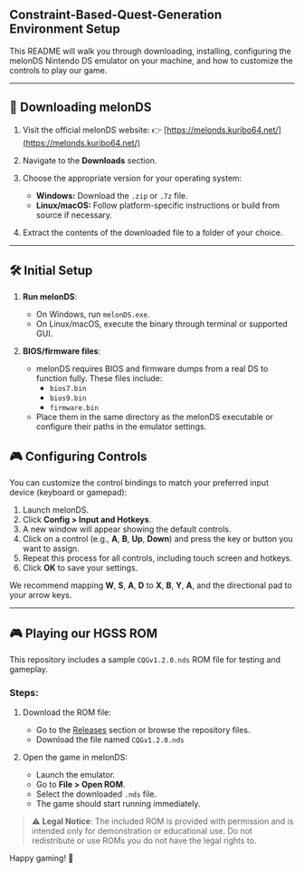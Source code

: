 ## Constraint-Based-Quest-Generation Environment Setup

This README will walk you through downloading, installing, configuring the melonDS Nintendo DS emulator on your machine, and how to customize the controls to play our game.

---

## 💾 Downloading melonDS

1. Visit the official melonDS website:
   👉 [https://melonds.kuribo64.net/](https://melonds.kuribo64.net/)

2. Navigate to the **Downloads** section.

3. Choose the appropriate version for your operating system:
   - **Windows:** Download the `.zip` or `.7z` file.
   - **Linux/macOS:** Follow platform-specific instructions or build from source if necessary.

4. Extract the contents of the downloaded file to a folder of your choice.

---

## 🛠️ Initial Setup

1. **Run melonDS**:
   - On Windows, run `melonDS.exe`.
   - On Linux/macOS, execute the binary through terminal or supported GUI.

2. **BIOS/firmware files**:
   - melonDS requires BIOS and firmware dumps from a real DS to function fully. These files include:
     - `bios7.bin`
     - `bios9.bin`
     - `firmware.bin`
   - Place them in the same directory as the melonDS executable or configure their paths in the emulator settings.


## 🎮 Configuring Controls

You can customize the control bindings to match your preferred input device (keyboard or gamepad):

1. Launch melonDS.
2. Click **Config > Input and Hotkeys**.
3. A new window will appear showing the default controls.
4. Click on a control (e.g., **A**, **B**, **Up**, **Down**) and press the key or button you want to assign.
5. Repeat this process for all controls, including touch screen and hotkeys.
6. Click **OK** to save your settings.

We recommend mapping **W**, **S**, **A**, **D** to **X**, **B**, **Y**, **A**, and the directional pad to your arrow keys.


---

## 🎮 Playing our HGSS ROM

This repository includes a sample `CQGv1.2.0.nds` ROM file for testing and gameplay.

### Steps:

1. Download the ROM file:
   - Go to the [Releases](./releases) section or browse the repository files.
   - Download the file named `CQGv1.2.0.nds`

2. Open the game in melonDS:
   - Launch the emulator.
   - Go to **File > Open ROM**.
   - Select the downloaded `.nds` file.
   - The game should start running immediately.

> ⚠️ **Legal Notice**: The included ROM is provided with permission and is intended only for demonstration or educational use. Do not redistribute or use ROMs you do not have the legal rights to.




Happy gaming! 🎉
